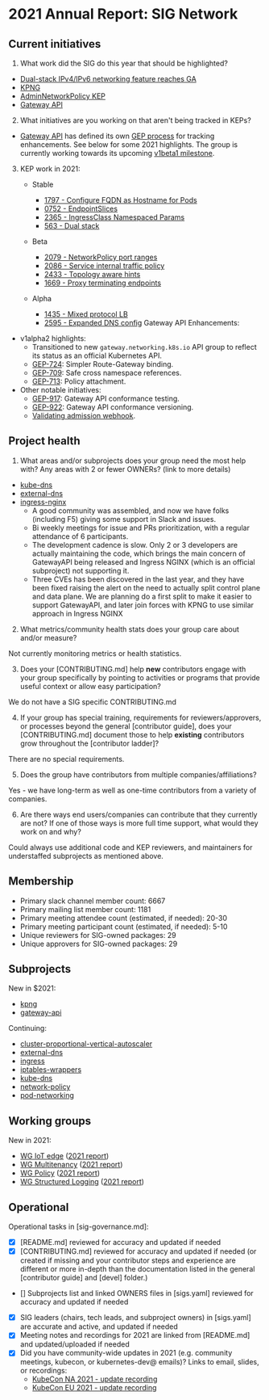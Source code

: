 # 2021 Annual Report: SIG Network

## Current initiatives

1. What work did the SIG do this year that should be highlighted?

- [Dual-stack IPv4/IPv6 networking feature reaches GA](https://kubernetes.io/blog/2021/12/08/dual-stack-networking-ga/) 
- [KPNG](https://github.com/kubernetes-sigs/kpng)
- [AdminNetworkPolicy KEP](https://github.com/kubernetes/enhancements/tree/master/keps/sig-network/2091-admin-network-policy)
- [Gateway API](https://gateway-api.sigs.k8s.io/)

2. What initiatives are you working on that aren't being tracked in KEPs?

- [Gateway API](https://gateway-api.sigs.k8s.io/) has defined its own [GEP process](https://gateway-api.sigs.k8s.io/contributing/gep/) for tracking enhancements. See below for some 2021 highlights. The group is currently working towards its upcoming [v1beta1 milestone](https://github.com/kubernetes-sigs/gateway-api/issues?q=is%3Aopen+is%3Aissue+milestone%3Av1beta1).

3. KEP work in 2021:

   - Stable

     - [1797 - Configure FQDN as Hostname for Pods](https://github.com/kubernetes/enhancements/tree/master/keps/sig-node/1797-configure-fqdn-as-hostname-for-pods)
     - [0752 - EndpointSlices](https://github.com/kubernetes/enhancements/tree/master/keps/sig-network/0752-endpointslices)
     - [2365 - IngressClass Namespaced Params](https://github.com/kubernetes/enhancements/tree/master/keps/sig-network/2365-ingressclass-namespaced-params)
     - [563 - Dual stack](https://github.com/kubernetes/enhancements/tree/master/keps/sig-network/563-dual-stack)

   - Beta

     - [2079 - NetworkPolicy port ranges](https://github.com/kubernetes/enhancements/tree/master/keps/sig-network/2079-network-policy-port-range) 
     - [2086 - Service internal traffic policy](https://github.com/kubernetes/enhancements/tree/master/keps/sig-network/2086-service-internal-traffic-policy) 
     - [2433 - Topology aware hints](https://github.com/kubernetes/enhancements/tree/master/keps/sig-network/2433-topology-aware-hints) 
     - [1669 - Proxy terminating endpoints](https://github.com/kubernetes/enhancements/tree/master/keps/sig-network/1669-proxy-terminating-endpoints) 

   - Alpha

     - [1435 - Mixed protocol LB](https://github.com/kubernetes/enhancements/tree/master/keps/sig-network/1435-mixed-protocol-lb)
     - [2595 - Expanded DNS config](https://github.com/kubernetes/enhancements/tree/master/keps/sig-network/2595-expanded-dns-config)
Gateway API Enhancements:

* v1alpha2 highlights:
    * Transitioned to new `gateway.networking.k8s.io` API group to reflect its status as an official Kubernetes API.
    * [GEP-724](https://gateway-api.sigs.k8s.io/geps/gep-724/): Simpler Route-Gateway binding.
    * [GEP-709](https://gateway-api.sigs.k8s.io/geps/gep-709/): Safe cross namespace references.
    * [GEP-713](https://gateway-api.sigs.k8s.io/geps/gep-713/): Policy attachment.
* Other notable initiatives:
    * [GEP-917](https://gateway-api.sigs.k8s.io/geps/gep-917/): Gateway API conformance testing.
    * [GEP-922](https://gateway-api.sigs.k8s.io/geps/gep-922/): Gateway API conformance versioning.
    * [Validating admission webhook](https://github.com/kubernetes-sigs/gateway-api/issues/487).
## Project health

1. What areas and/or subprojects does your group need the most help with? Any areas with 2 or fewer OWNERs? (link to more details)

- [kube-dns](https://github.com/kubernetes/dns/blob/master/OWNERS)
- [external-dns](https://github.com/kubernetes-sigs/external-dns/blob/master/OWNERS)
- [ingress-nginx](https://github.com/kubernetes/ingress-nginx/blob/master/OWNERS)
  - A good community was assembled, and now we have folks (including F5) giving some support in Slack and issues.
  - Bi weekly meetings for issue and PRs prioritization, with a regular attendance of 6 participants.
  - The development cadence is slow. Only 2 or 3 developers are actually maintaining the code, which brings the main concern of GatewayAPI being released and Ingress NGINX (which is an official subproject) not supporting it.
  - Three CVEs has been discovered in the last year, and they have been fixed raising the alert on the need to actually split control plane and data plane. We are planning do a first split to make it easier to support GatewayAPI, and later join forces with KPNG to use similar approach in Ingress NGINX

2. What metrics/community health stats does your group care about and/or measure?

Not currently monitoring metrics or health statistics. 

3. Does your [CONTRIBUTING.md] help **new** contributors engage with your group specifically by pointing to activities or programs that provide useful context or allow easy participation?

We do not have a SIG specific CONTRIBUTING.md

4. If your group has special training, requirements for reviewers/approvers, or processes beyond the general [contributor guide], does your [CONTRIBUTING.md] document those to help **existing** contributors grow throughout the [contributor ladder]?

There are no special requirements.

5. Does the group have contributors from multiple companies/affiliations?

Yes - we have long-term as well as one-time contributors from a variety of companies.

6. Are there ways end users/companies can contribute that they currently are not? If one of those ways is more full time support, what would they work on and why?

Could always use additional code and KEP reviewers, and maintainers for understaffed subprojects as mentioned above.

## Membership

- Primary slack channel member count: 6667
- Primary mailing list member count: 1181
- Primary meeting attendee count (estimated, if needed): 20-30
- Primary meeting participant count (estimated, if needed): 5-10
- Unique reviewers for SIG-owned packages: 29
- Unique approvers for SIG-owned packages: 29

## Subprojects

New in $2021:

- [kpng](https://git.k8s.io/community/sig-network#kpng)
- [gateway-api](https://git.k8s.io/community/sig-network#gateway-api)

Continuing:

- [cluster-proportional-vertical-autoscaler](https://git.k8s.io/community/sig-network#cluster-proportional-autoscaler)
- [external-dns](https://git.k8s.io/community/sig-network#external-dns)
- [ingress](https://git.k8s.io/community/sig-network#ingress)
- [iptables-wrappers](https://git.k8s.io/community/sig-network#iptables-wrappers)
- [kube-dns](https://git.k8s.io/community/sig-network#kube-dnss)
- [network-policy](https://git.k8s.io/community/sig-network#network-policy)
- [pod-networking](https://git.k8s.io/community/sig-network#pod-networking)

## Working groups

New in 2021:

- [WG IoT edge](https://git.k8s.io/community/wg-iot-edge/) ([2021 report](https://git.k8s.io/community/wg-iot-edge/annual-report-2021.md))
- [WG Multitenancy](https://git.k8s.io/community/wg-multitenancy/) ([2021 report](https://git.k8s.io/community/wg-multitenancy/annual-report-2021.md))
- [WG Policy](https://git.k8s.io/community/wg-policy/) ([2021 report](https://git.k8s.io/community/wg-policy/annual-report-2021.md))
- [WG Structured Logging](https://git.k8s.io/community/wg-structured-logging/) ([2021 report](https://git.k8s.io/community/wg-structured-logging/annual-report-2021.md))

## Operational

Operational tasks in [sig-governance.md]:

- [X] [README.md] reviewed for accuracy and updated if needed
- [X] [CONTRIBUTING.md] reviewed for accuracy and updated if needed (or created if missing and your contributor steps and experience are different or more in-depth than the documentation listed in the general [contributor guide] and [devel] folder.)
- [] Subprojects list and linked OWNERS files in [sigs.yaml] reviewed for accuracy and updated if needed
- [X] SIG leaders (chairs, tech leads, and subproject owners) in [sigs.yaml] are accurate and active, and updated if needed
- [X] Meeting notes and recordings for 2021 are linked from [README.md] and updated/uploaded if needed
- [X] Did you have community-wide updates in 2021 (e.g. community meetings, kubecon, or kubernetes-dev@ emails)? Links to email, slides, or recordings:
	- [KubeCon NA 2021 - update recording](https://www.youtube.com/watch?v=uZ0WLxpmBbY)
	- [KubeCon EU 2021 - update recording](https://www.youtube.com/watch?v=Nn-qrp0TRnM)
